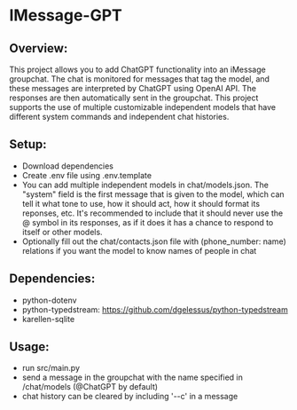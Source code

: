 # IMessage-GPT

## Overview:
This project allows you to add ChatGPT functionality into an iMessage groupchat. The chat is monitored for messages that tag the model, and these messages are interpreted by ChatGPT using OpenAI API. The responses are then automatically sent in the groupchat. This project supports the use of multiple customizable independent models that have different system commands and independent chat histories.

## Setup:
* Download dependencies
* Create .env file using .env.template
* You can add multiple independent models in chat/models.json. The "system" field is the first message that is given to the model, which can tell it what tone to use, how it should act, how it should format its reponses, etc. It's recommended to include that it should never use the @ symbol in its responses, as if it does it has a chance to respond to itself or other models.
* Optionally fill out the chat/contacts.json file with (phone_number: name) relations if you want the model to know names of people in chat

## Dependencies: 
* python-dotenv
* python-typedstream: https://github.com/dgelessus/python-typedstream
* karellen-sqlite

## Usage:
* run src/main.py
* send a message in the groupchat with the name specified in /chat/models (@ChatGPT by default)
* chat history can be cleared by including '--c' in a message